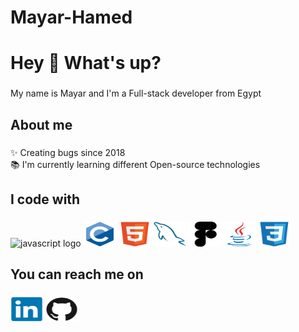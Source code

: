 # Mayar-Hamed
<h1 align="left">Hey 👋 What's up?</h1>

###

<p align="left">My name is Mayar and I'm a Full-stack developer from Egypt</p>

###

<h2 align="left">About me</h2>

###

<p align="left">✨ Creating bugs since 2018<br>📚 I'm currently learning different Open-source technologies<br>

###

<h2 align="left">I code with</h2>

###

<div align="left">
  <img src="https://cdn.jsdelivr.net/gh/devicons/devicon/icons/javascript/javascript-original.svg" height="40" width="52" alt="javascript logo"  />
  <img src="https://github.com/devicons/devicon/blob/master/icons/c/c-original.svg" height="40" width="52" alt="C logo"  />
  <img src="https://github.com/devicons/devicon/blob/master/icons/html5/html5-original.svg" height="40" width="52" alt="html logo"  />
  <img src="https://github.com/devicons/devicon/blob/master/icons/mysql/mysql-original.svg" height="40" width="52" alt="mysql logo"  />
  <img src="https://github.com/devicons/devicon/blob/master/icons/figma/figma-plain.svg" height="40" width="52" alt="figma logo"  />
  <img src="https://github.com/devicons/devicon/blob/master/icons/java/java-original.svg" height="40" width="52" alt="java logo"  />
  <img src="https://github.com/devicons/devicon/blob/master/icons/css3/css3-original.svg" height="40" width="52" alt="css logo"  />
</div>

<h2 align="left">You can reach me on</h2>

###

<div align="left">
  <img src="https://github.com/devicons/devicon/blob/master/icons/linkedin/linkedin-original.svg" height="40" width="52" alt="linkedin logo"  />
  <img src="https://github.com/devicons/devicon/blob/master/icons/github/github-original.svg" height="40" width="52" alt="github logo"  />
</div>
